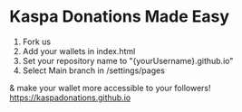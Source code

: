 # Kaspa Donations Made Easy
1) Fork us
2) Add your wallets in index.html
3) Set your repository name to "{yourUsername}.github.io"
4) Select Main branch in /settings/pages

& make your wallet more accessible to your followers!
https://kaspadonations.github.io
